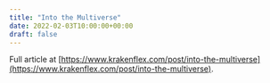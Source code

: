 ```yaml
---
title: "Into the Multiverse"
date: 2022-02-03T10:00:00+00:00
draft: false
---
```


Full article at [https://www.krakenflex.com/post/into-the-multiverse](https://www.krakenflex.com/post/into-the-multiverse).
